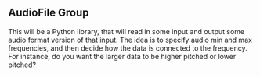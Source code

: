 ## AudioFile Group 

This will be a Python library, 
that will read in some input and output some audio format version of that input. 
The idea is to specify audio min and max frequencies, 
and then decide how the data is connected to the frequency. 
For instance, do you want the larger data to be higher pitched or lower pitched?

